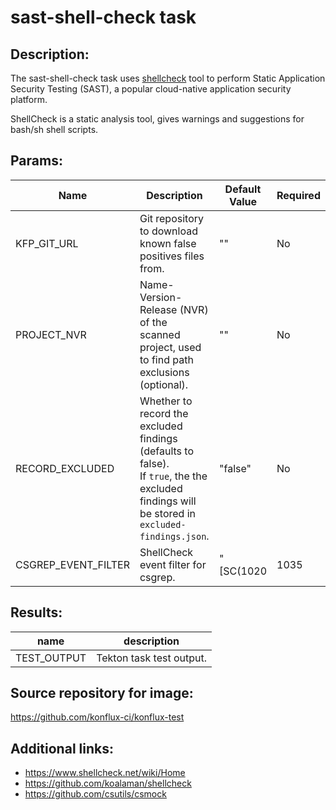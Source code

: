 # sast-shell-check task

## Description:

The sast-shell-check task uses [shellcheck](https://www.shellcheck.net/) tool to perform Static Application Security Testing (SAST), a popular cloud-native application security platform.

ShellCheck is a static analysis tool, gives warnings and suggestions for bash/sh shell scripts.

## Params:

| Name              | Description                                                                                  | Default Value | Required |
|-------------------|----------------------------------------------------------------------------------------------|---------------|----------|
| KFP_GIT_URL       | Git repository to download known false positives files from.                                 | ""            | No       |
| PROJECT_NVR       | Name-Version-Release (NVR) of the scanned project, used to find path exclusions (optional).  | ""            | No       |
| RECORD_EXCLUDED   | Whether to record the excluded findings (defaults to false).<br/>If `true`, the the excluded findings will be stored in `excluded-findings.json`.  | "false"            | No       |
| CSGREP_EVENT_FILTER    | ShellCheck event filter for csgrep.  | "\[SC(1020|1035|1054|1066|1068|1073|1080|1083|1099|1113|1115|1127|1128|1143|2043|2050|2055|2057|2066|2069|2071|2077|2078|2091|2092|2157|2171|2193|2194|2195|2215|2216|2218|2224|2225|2242|2256|2258|2261)\]$"            | No       |

## Results:

| name                  | description              |
|-----------------------|--------------------------|
| TEST_OUTPUT           | Tekton task test output. |

## Source repository for image:

https://github.com/konflux-ci/konflux-test

## Additional links:

* https://www.shellcheck.net/wiki/Home
* https://github.com/koalaman/shellcheck
* https://github.com/csutils/csmock
